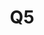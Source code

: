 ---
basin: 'No'
cudn: true
floor: Ground
grade: 5
images:
- /assets/images/rooms/noc/Q5%20North%20Court%201.jpg
- /assets/images/rooms/noc/Q5%20North%20Court%202.jpg
- /assets/images/rooms/noc/Q5%20North%20Court%203.jpg
living_room: 'No'
location: North Court
name: Q5
network: Wired and Wireless
title: Q5
---